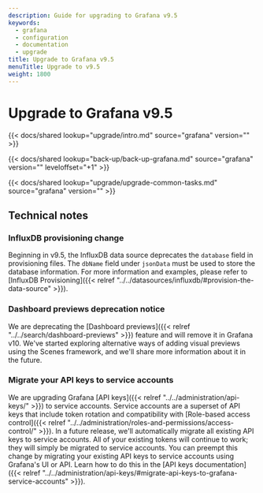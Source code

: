 ```yaml
---
description: Guide for upgrading to Grafana v9.5
keywords:
  - grafana
  - configuration
  - documentation
  - upgrade
title: Upgrade to Grafana v9.5
menuTitle: Upgrade to v9.5
weight: 1800
---
```


# Upgrade to Grafana v9.5

{{< docs/shared lookup="upgrade/intro.md" source="grafana" version="<GRAFANA VERSION>" >}}

{{< docs/shared lookup="back-up/back-up-grafana.md" source="grafana" version="<GRAFANA VERSION>" leveloffset="+1" >}}

{{< docs/shared lookup="upgrade/upgrade-common-tasks.md" source="grafana" version="<GRAFANA VERSION>" >}}

## Technical notes

### InfluxDB provisioning change

Beginning in v9.5, the InfluxDB data source deprecates the `database` field in provisioning files.
The `dbName` field under `jsonData` must be used to store the database information.
For more information and examples, please refer to [InfluxDB Provisioning]({{< relref "../../datasources/influxdb/#provision-the-data-source" >}}).

### Dashboard previews deprecation notice

We are deprecating the [Dashboard previews]({{< relref "../../search/dashboard-previews" >}}) feature and will remove it in Grafana v10. We've started exploring alternative ways of adding visual previews using the Scenes framework, and we'll share more information about it in the future.

### Migrate your API keys to service accounts

We are upgrading Grafana [API keys]({{< relref "../../administration/api-keys/" >}}) to service accounts. Service accounts are a superset of API keys that include token rotation and compatibility with [Role-based access control]({{< relref "../../administration/roles-and-permissions/access-control/" >}}). In a future release, we'll automatically migrate all existing API keys to service accounts. All of your existing tokens will continue to work; they will simply be migrated to service accounts. You can preempt this change by migrating your existing API keys to service accounts using Grafana's UI or API. Learn how to do this in the [API keys documentation]({{< relref "../../administration/api-keys/#migrate-api-keys-to-grafana-service-accounts" >}}).
